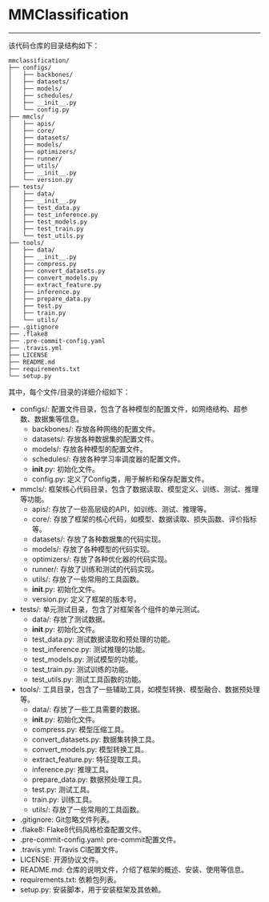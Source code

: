 # MMClassification

---

该代码仓库的目录结构如下：

```
mmclassification/
├── configs/
│   ├── backbones/
│   ├── datasets/
│   ├── models/
│   ├── schedules/
│   ├── __init__.py
│   └── config.py
├── mmcls/
│   ├── apis/
│   ├── core/
│   ├── datasets/
│   ├── models/
│   ├── optimizers/
│   ├── runner/
│   ├── utils/
│   ├── __init__.py
│   └── version.py
├── tests/
│   ├── data/
│   ├── __init__.py
│   ├── test_data.py
│   ├── test_inference.py
│   ├── test_models.py
│   ├── test_train.py
│   └── test_utils.py
├── tools/
│   ├── data/
│   ├── __init__.py
│   ├── compress.py
│   ├── convert_datasets.py
│   ├── convert_models.py
│   ├── extract_feature.py
│   ├── inference.py
│   ├── prepare_data.py
│   ├── test.py
│   ├── train.py
│   └── utils/
├── .gitignore
├── .flake8
├── .pre-commit-config.yaml
├── .travis.yml
├── LICENSE
├── README.md
├── requirements.txt
└── setup.py
```

其中，每个文件/目录的详细介绍如下：

- configs/: 配置文件目录，包含了各种模型的配置文件，如网络结构、超参数、数据集等信息。
  - backbones/: 存放各种网络的配置文件。
  - datasets/: 存放各种数据集的配置文件。
  - models/: 存放各种模型的配置文件。
  - schedules/: 存放各种学习率调度器的配置文件。
  - **init**.py: 初始化文件。
  - config.py: 定义了Config类，用于解析和保存配置文件。
- mmcls/: 框架核心代码目录，包含了数据读取、模型定义、训练、测试、推理等功能。
  - apis/: 存放了一些高层级的API，如训练、测试、推理等。
  - core/: 存放了框架的核心代码，如模型、数据读取、损失函数、评价指标等。
  - datasets/: 存放了各种数据集的代码实现。
  - models/: 存放了各种模型的代码实现。
  - optimizers/: 存放了各种优化器的代码实现。
  - runner/: 存放了训练和测试的代码实现。
  - utils/: 存放了一些常用的工具函数。
  - **init**.py: 初始化文件。
  - version.py: 定义了框架的版本号。
- tests/: 单元测试目录，包含了对框架各个组件的单元测试。
  - data/: 存放了测试数据。
  - **init**.py: 初始化文件。
  - test_data.py: 测试数据读取和预处理的功能。
  - test_inference.py: 测试推理的功能。
  - test_models.py: 测试模型的功能。
  - test_train.py: 测试训练的功能。
  - test_utils.py: 测试工具函数的功能。
- tools/: 工具目录，包含了一些辅助工具，如模型转换、模型融合、数据预处理等。
  - data/: 存放了一些工具需要的数据。
  - **init**.py: 初始化文件。
  - compress.py: 模型压缩工具。
  - convert_datasets.py: 数据集转换工具。
  - convert_models.py: 模型转换工具。
  - extract_feature.py: 特征提取工具。
  - inference.py: 推理工具。
  - prepare_data.py: 数据预处理工具。
  - test.py: 测试工具。
  - train.py: 训练工具。
  - utils/: 存放了一些常用的工具函数。
- .gitignore: Git忽略文件列表。
- .flake8: Flake8代码风格检查配置文件。
- .pre-commit-config.yaml: pre-commit配置文件。
- .travis.yml: Travis CI配置文件。
- LICENSE: 开源协议文件。
- README.md: 仓库的说明文件，介绍了框架的概述、安装、使用等信息。
- requirements.txt: 依赖包列表。
- setup.py: 安装脚本，用于安装框架及其依赖。